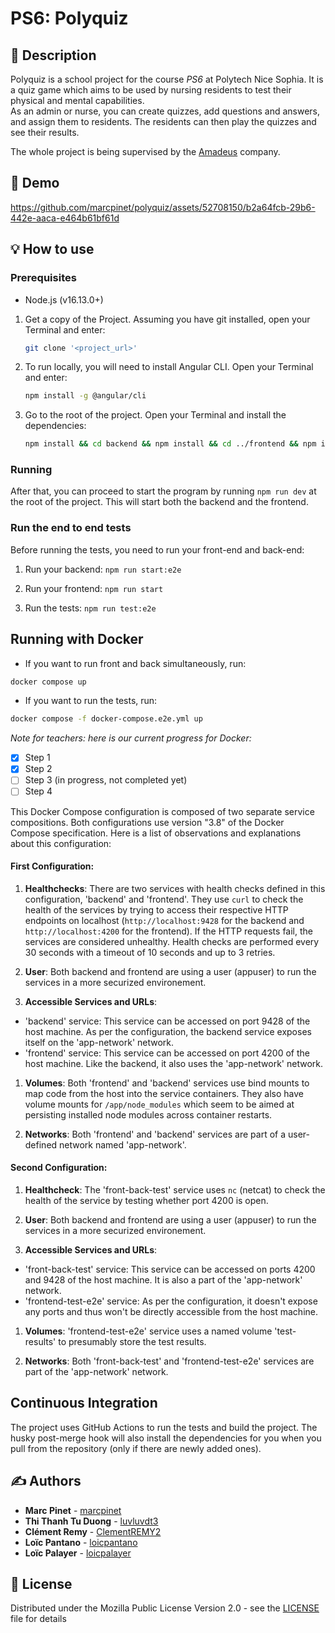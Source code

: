 # PS6: Polyquiz

## 📝 Description

Polyquiz is a school project for the course *PS6* at Polytech Nice Sophia. It is a quiz game which aims to be used by
nursing residents to test their physical and mental capabilities.
<br>As an admin or nurse, you can create quizzes, add questions and answers, and assign them to residents. The residents
can then play the quizzes and see their results.

The whole project is being supervised by the [Amadeus](https://amadeus.com/) company.

## 🎥 Demo

https://github.com/marcpinet/polyquiz/assets/52708150/b2a64fcb-29b6-442e-aaca-e464b61bf61d

## 💡 How to use

### Prerequisites

* Node.js (v16.13.0+)

1. Get a copy of the Project. Assuming you have git installed, open your Terminal and enter:

    ```bash
    git clone '<project_url>'
    ```

2. To run locally, you will need to install Angular CLI. Open your Terminal and enter:

    ```bash
    npm install -g @angular/cli
    ```

3. Go to the root of the project. Open your Terminal and install the dependencies:

    ```bash
    npm install && cd backend && npm install && cd ../frontend && npm install && cd ..
    ```
### Running

After that, you can proceed to start the program by running `npm run dev` at the root of the project. This will start
both the backend and the frontend.

### Run the end to end tests

Before running the tests, you need to run your front-end and back-end:

1. Run your backend: `npm run start:e2e`

2. Run your frontend: `npm run start`

3. Run the tests:  `npm run test:e2e`

## Running with Docker

- If you want to run front and back simultaneously, run:

```bash
docker compose up
``` 

- If you want to run the tests, run:

```bash
docker compose -f docker-compose.e2e.yml up
``` 

*Note for teachers: here is our current progress for Docker:*
* [X] Step 1
* [X] Step 2
* [ ] Step 3 (in progress, not completed yet)
* [ ] Step 4

This Docker Compose configuration is composed of two separate service compositions. Both configurations use version "3.8" of the Docker Compose specification. Here is a list of observations and explanations about this configuration:

#### First Configuration:

1. **Healthchecks**: There are two services with health checks defined in this configuration, 'backend' and 'frontend'. They use `curl` to check the health of the services by trying to access their respective HTTP endpoints on localhost (`http://localhost:9428` for the backend and `http://localhost:4200` for the frontend). If the HTTP requests fail, the services are considered unhealthy. Health checks are performed every 30 seconds with a timeout of 10 seconds and up to 3 retries.

2. **User**: Both backend and frontend are using a user (appuser) to run the services in a more securized environement.

3. **Accessible Services and URLs**:

- 'backend' service: This service can be accessed on port 9428 of the host machine. As per the configuration, the backend service exposes itself on the 'app-network' network.
- 'frontend' service: This service can be accessed on port 4200 of the host machine. Like the backend, it also uses the 'app-network' network.

1. **Volumes**: Both 'frontend' and 'backend' services use bind mounts to map code from the host into the service containers. They also have volume mounts for `/app/node_modules` which seem to be aimed at persisting installed node modules across container restarts.

2. **Networks**: Both 'frontend' and 'backend' services are part of a user-defined network named 'app-network'. 

#### Second Configuration:

1. **Healthcheck**: The 'front-back-test' service uses `nc` (netcat) to check the health of the service by testing whether port 4200 is open. 

2. **User**: Both backend and frontend are using a user (appuser) to run the services in a more securized environement.

3. **Accessible Services and URLs**:

- 'front-back-test' service: This service can be accessed on ports 4200 and 9428 of the host machine. It is also a part of the 'app-network' network.
- 'frontend-test-e2e' service: As per the configuration, it doesn't expose any ports and thus won't be directly accessible from the host machine.

1. **Volumes**: 'frontend-test-e2e' service uses a named volume 'test-results' to presumably store the test results.

2. **Networks**: Both 'front-back-test' and 'frontend-test-e2e' services are part of the 'app-network' network.

## Continuous Integration

The project uses GitHub Actions to run the tests and build the project. The husky post-merge hook will also install the
dependencies for you when you pull from the repository (only if there are newly added ones).

## ✍️ Authors

* **Marc Pinet** - [marcpinet](https://github.com/marcpinet)
* **Thi Thanh Tu Duong** - [luvluvdt3](https://github.com/luvluvdt3)
* **Clément Remy** - [ClementREMY2](https://github.com/ClementREMY2)
* **Loïc Pantano** - [loicpantano](https://github.com/loicpantano)
* **Loïc Palayer** - [loicpalayer](https://github.com/loicpalayer)

## 📃 License

Distributed under the Mozilla Public License Version 2.0 - see the [LICENSE](LICENSE) file for details
